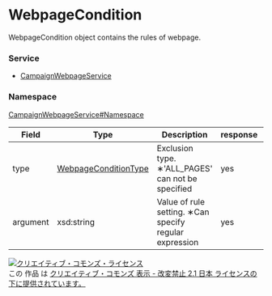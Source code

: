
# WebpageCondition
WebpageCondition object contains the rules of webpage.

### Service
+ [CampaignWebpageService](../../services/CampaignWebpageService.md)

### Namespace
[CampaignWebpageService#Namespace](../../services/CampaignWebpageService.md#namespace)


| Field | Type | Description | response | add | remove
|---|---|---|---|---|---|
|type| [WebpageConditionType](./WebpageConditionType.md) | Exclusion type. &lowast;'ALL_PAGES' can not be specified | yes | Requirement | Ignore
|argument| xsd:string | Value of rule setting. &lowast;Can specify regular expression | yes | Requirement | Ignore

<a rel="license" href="http://creativecommons.org/licenses/by-nd/2.1/jp/"><img alt="クリエイティブ・コモンズ・ライセンス" style="border-width:0" src="https://i.creativecommons.org/l/by-nd/2.1/jp/88x31.png" /></a><br />この 作品 は <a rel="license" href="http://creativecommons.org/licenses/by-nd/2.1/jp/">クリエイティブ・コモンズ 表示 - 改変禁止 2.1 日本 ライセンスの下に提供されています。</a>
